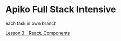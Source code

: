# Apiko Full Stack Intensive

each task in own branch

[Lesson 3 - React. Components](https://docs.google.com/presentation/d/16unpr3HzvA50sQ9WgbjIv_qabaV2LkibxgrP2-Qsq5s/edit#slide=id.g352cd2f382_0_53)